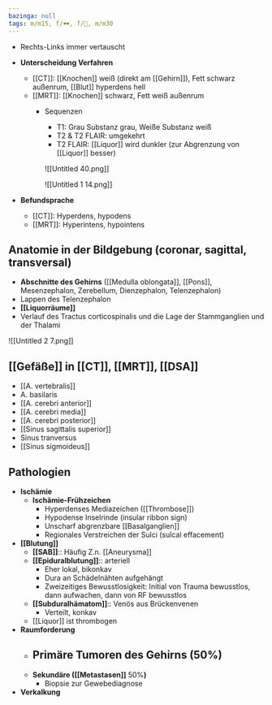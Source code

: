 ```yaml
---
bazinga: null
tags: m/m15, f/🕶️, f/🧠, m/m30
---
```


- Rechts-Links immer vertauscht
- **Unterscheidung Verfahren**
    - [[CT]]: [[Knochen]] weiß (direkt am [[Gehirn]]), Fett schwarz außenrum, [[Blut]] hyperdens hell
    - [[MRT]]: [[Knochen]] schwarz, Fett weiß außenrum
        - Sequenzen
            - T1: Grau Substanz grau, Weiße Substanz weiß
            - T2 & T2 FLAIR: umgekehrt
            - T2 FLAIR: [[Liquor]] wird dunkler (zur Abgrenzung von [[Liquor]] besser)

            ![[Untitled 40.png]]

            ![[Untitled 1 14.png]]

- **Befundsprache**
    - [[CT]]: Hyperdens, hypodens
    - [[MRT]]: Hyperintens, hypointens

## Anatomie in der Bildgebung (coronar, sagittal, transversal)

- **Abschnitte des Gehirns** ([[Medulla oblongata]], [[Pons]], Mesenzephalon, Zerebellum, Dienzephalon, Telenzephalon)
- Lappen des Telenzephalon
- **[[Liquorräume]]**
- Verlauf des Tractus corticospinalis und die Lage der Stammganglien und der Thalami

![[Untitled 2 7.png]]

## [[Gefäße]] in [[CT]], [[MRT]], [[DSA]]

- [[A. vertebralis]]
- A. basilaris
- [[A. cerebri anterior]]
- [[A. cerebri media]]
- [[A. cerebri posterior]]
- [[Sinus sagittalis superior]]
- Sinus tranversus
- [[Sinus sigmoideus]]

## Pathologien

- **Ischämie**
    - **Ischämie-Frühzeichen**
        - Hyperdenses Mediazeichen ([[Thrombose]])
        - Hypodense Inselrinde (insular ribbon sign)
        - Unscharf abgrenzbare [[Basalganglien]]
        - Regionales Verstreichen der Sulci (sulcal effacement)
- **[[Blutung]]**
    - **[[SAB]]**:: Häufig Z.n. [[Aneurysma]]
    - **[[Epiduralblutung]]**:: arteriell
        - Eher lokal, bikonkav
        - Dura an Schädelnähten aufgehängt
        - Zweizeitiges Bewusstlosigkeit: Initial von Trauma bewusstlos, dann aufwachen, dann von RF bewusstlos
    - **[[Subduralhämatom]]**:: Venös aus Brückenvenen
        - Verteilt, konkav
    - [[Liquor]] ist thrombogen
- **Raumforderung**
    - **Primäre Tumoren des Gehirns** (50%)
        - 
    - **Sekundäre ([[Metastasen]]** 50%**)**
        - Biopsie zur Gewebediagnose
- **Verkalkung**





